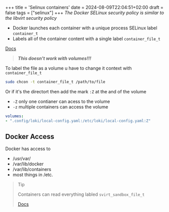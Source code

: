 +++
title = 'Selinux containers'
date = 2024-08-09T22:04:51+02:00
draft = false 
tags = ["selinux"]
+++
*The Docker SELinux security policy is similar to the libvirt security policy*

- Docker  launches each container with a unique process SELinux label  `container_t`
- Labels all of the container content with a single label `container_file_t`

[Docs](https://www.redhat.com/sysadmin/user-namespaces-selinux-rootless-containers)

> ***This doesn't work with volumes!!!***

To label the file as a volume u have to change it context with `container_file_t`
```bash
sudo chcon -t container_file_t /path/to/file
```
Or if it's the directort then add the mark `:Z` at the and of the volume
- `-Z` only one contianer can acess to the volume 
- `-z` multiple containers can access the volume 
```yaml
volumes: 
- ".config/loki/local-config.yaml:/etc/loki/local-config.yaml:Z"  

```
##  Docker Access 
Docker has access to
- /usr/var/ 
- /var/lib/docker
- /var/lib/containers 
- most things in /etc.

>Tip
>
> Containers  can read everything labled  `svirt_sandbox_file_t`
>
>[Docs](https://docs.redhat.com/en/documentation/red_hat_enterprise_linux_atomic_host/7/html/container_security_guide/docker_selinux_security_policy#docker_selinux_security_policy)
